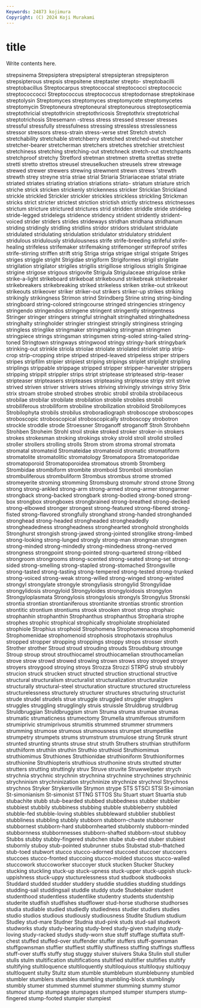 ```yaml
---
Keywords: 24873 kojimura
Copyright: (C) 2024 Koji Murakami
---
```


# title

Write contents here.



 strepsinema Strepsiptera strepsipteral strepsipteran strepsipteron strepsipterous strepsis
strepsitene streptaster strepto- streptobacilli streptobacillus Streptocarpus streptococcal streptococci streptococcic streptococcocci
Streptococcus streptococcus streptodornase streptokinase streptolysin Streptomyces streptomyces streptomycete streptomycetes streptomycin
Streptoneura streptoneural streptoneurous streptosepticemia streptothricial streptothricin streptothricosis Streptothrix streptotrichal streptotrichosis
Stresemann -stress stress stressed stresser stresses stressful stressfully stressfulness stressing
stressless stresslessness stressor stressors stress-strain stress-verse stret Stretch stretch stretchability
stretchable stretchberry stretched stretched-out stretcher stretcher-bearer stretcherman stretchers stretches stretchier
stretchiest stretchiness stretching stretching-out stretchneck stretch-out stretchpants stretchproof stretchy Stretford
stretman stretmen stretta strettas strette stretti stretto strettos streusel streuselkuchen
streusels strew strewage strewed strewer strewers strewing strewment strewn strews
'strewth strewth strey streyne stria striae strial Striaria Striariaceae striatal
striate striated striates striating striation striations striato- striatum striature strich
striche strick stricken strickenly strickenness stricker Stricklan Strickland strickle strickled
Strickler strickler strickles strickless strickling Strickman stricks strict stricter strictest
striction strictish strictly strictness strictnesses strictum stricture strictured strictures strid
stridden striddle stride strideleg stride-legged stridelegs stridence stridency strident stridently
strident-voiced strider striders strides strideways stridhan stridhana stridhanum striding stridingly
stridling stridlins stridor stridors stridulant stridulate stridulated stridulating stridulation stridulator
stridulatory stridulent stridulous stridulously stridulousness strife strife-breeding strifeful strife-healing strifeless
strifemaker strifemaking strifemonger strifeproof strifes strife-stirring striffen strift strig Striga
striga strigae strigal strigate Striges striges striggle stright Strigidae strigiform
Strigiformes strigil strigilate strigilation strigilator strigiles strigilis strigillose strigilous strigils
Striginae strigine strigose strigous strigovite Strigula Strigulaceae strigulose strike strike-a-light
strikeboard strikeboat strikebound strikebreak strikebreaker strikebreakers strikebreaking striked strikeless striken
strike-out strikeout strikeouts strikeover striker striker-out strikers striker-up strikes striking
strikingly strikingness Strimon strind Strindberg Strine string string-binding stringboard string-colored
stringcourse stringed stringencies stringency stringendo stringendos stringene stringent stringently stringentness
Stringer stringer stringers stringful stringhalt stringhalted stringhaltedness stringhalty stringholder stringier
stringiest stringily stringiness stringing stringless stringlike stringmaker stringmaking stringman stringmen
stringpiece strings stringsman stringsmen string-soled string-tailed string-toned Stringtown stringways stringwood
stringy stringy-bark stringybark strinking-out strinkle striola striolae striolate striolated striolet
strip strip-crop strip-cropping stripe striped striped-leaved stripeless striper stripers stripes
stripfilm stripier stripiest striping stripings striplet striplight stripling striplings strippable
strippage stripped stripper stripper-harvester strippers stripping strippit strippler strips stript
striptease stripteased strip-teaser stripteaser stripteasers stripteases stripteasing stripteuse stripy strit
strive strived striven striver strivers strives striving strivingly strivings strivy
Strix strix stroam strobe strobed strobes strobic strobil strobila strobilaceous
strobilae strobilar strobilate strobilation strobile strobiles strobili strobiliferous strobiliform strobiline
strobilization strobiloid Strobilomyces Strobilophyta strobils strobilus stroboradiograph stroboscope stroboscopes stroboscopic
stroboscopical stroboscopically stroboscopy strobotron strockle stroddle strode Stroessner Stroganoff stroganoff
Stroh Strohbehn Strohben Stroheim Strohl stroil stroke stroked stroker stroker-in
strokers strokes strokesman stroking strokings stroky strold stroll strolld strolled
stroller strollers strolling strolls Strom strom stroma stromal stromata stromatal
stromateid Stromateidae stromateoid stromatic stromatiform stromatolite stromatolitic stromatology Stromatopora Stromatoporidae
stromatoporoid Stromatoporoidea stromatous stromb Stromberg Strombidae strombiform strombite stromboid Stromboli
strombolian strombuliferous strombuliform Strombus strombus strome stromed stromeyerite stroming stromming
Stromsburg stromuhr strond strone Strong strong strong-ankled strong-arm strong-armed strong-armer
strongarmer strongback strong-backed strongbark strong-bodied strong-boned strong-box strongbox strongboxes strongbrained
strong-breathed strong-decked strong-elbowed stronger strongest strong-featured strong-fibered strong-fisted strong-flavored strongfully
stronghand strong-handed stronghanded stronghead strong-headed strongheaded strongheadedly strongheadedness strongheadness stronghearted
stronghold strongholds Stronghurst strongish strong-jawed strong-jointed stronglike strong-limbed strong-looking strong-lunged
strongly strong-man strongman strongmen strong-minded strong-mindedly strong-mindedness strong-nerved strongness strongpoint
strong-pointed strong-quartered strong-ribbed strongroom strongrooms strong-scented strong-seated strong-set strong-sided strong-smelling
strong-stapled strong-stomached Strongsville strong-tasted strong-tasting strong-tempered strong-tested strong-trunked strong-voiced strong-weak
strong-willed strong-winged strong-wristed strongyl strongylate strongyle strongyliasis strongylid Strongylidae strongylidosis
strongyloid Strongyloides strongyloidosis strongylon Strongyloplasmata Strongylosis strongylosis strongyls Strongylus Stronski
strontia strontian strontianiferous strontianite strontias strontic strontion strontitic strontium strontiums
strook strooken stroot strop strophaic strophanhin strophanthin Strophanthus strophanthus Stropharia
strophe strophes strophic strophical strophically strophiolate strophiolated strophiole Strophius strophoid
Strophomena Strophomenacea strophomenid Strophomenidae strophomenoid strophosis strophotaxis strophulus stropped stropper
stropping stroppings stroppy strops strosser stroth Strother strother Stroud stroud
strouding strouds Stroudsburg strounge Stroup stroup strout strouthiocamel strouthiocamelian strouthocamelian
strove strow strowd strowed strowing strown strows stroy stroyed stroyer
stroyers stroygood stroying stroys Strozza Strozzi STRPG strub strubbly strucion
struck strucken struct structed struction structional structive structural structuralism structuralist
structuralization structuralize structurally structural-steel structuration structure structured structureless structurelessness structurely
structurer structures structuring structurist strude strudel strudels strue struggle struggled
struggler strugglers struggles struggling strugglingly struis struissle Struldbrug struldbrug Struldbruggian
Struldbruggism strum Struma struma strumae strumas strumatic strumaticness strumectomy Strumella
strumiferous strumiform strumiprivic strumiprivous strumitis strummed strummer strummers strumming strumose
strumous strumousness strumpet strumpetlike strumpetry strumpets strums strumstrum strumulose strung
Strunk strunt strunted strunting strunts struse strut struth Struthers struthian
struthiform struthiiform struthiin struthin Struthio struthioid Struthiomimus struthiomimus Struthiones Struthionidae
struthioniform Struthioniformes struthionine Struthiopteris struthious struthonine struts strutted strutter strutters
strutting struttingly struv Struve struvite Struwwelpeter strych strychnia strychnic strychnin
strychnina strychnine strychnines strychninic strychninism strychninization strychninize strychnize strychnol Strychnos
strychnos Stryker Strykersville Strymon strype STS STSCI STSI St-simonian St-simonianism
St-simonist STTNG STTOS Stu Stuart stuart Stuartia stub stubachite stubb
stub-bearded stubbed stubbedness stubber stubbier stubbiest stubbily stubbiness stubbing stubble
stubbleberry stubbled stubble-fed stubble-loving stubbles stubbleward stubblier stubbliest stubbliness stubbling
stubbly stubborn stubborn-chaste stubborner stubbornest stubborn-hard stubbornhearted stubbornly stubborn-minded stubbornness
stubbornnesses stubborn-shafted stubborn-stout stubboy Stubbs stubby stubby-fingered stubchen stube stub-end
stuber stubiest stubornly stuboy stub-pointed stubrunner stubs Stubstad stub-thatched stub-toed
stubwort stucco stucco-adorned stuccoed stuccoer stuccoers stuccoes stucco-fronted stuccoing stucco-molded
stuccos stucco-walled stuccowork stuccoworker stuccoyer stuck stucken Stucker Stuckey stucking
stuckling stuck-up stuck-upness stuck-upper stuck-uppish stuck-uppishness stuck-uppy stucturelessness stud studbook
studbooks Studdard studded studder studdery studdie studdies studding studdings studding-sail
studdingsail studdle studdy stude Studebaker student studenthood studentless studentlike studentry
students studentship studerite studfish studfishes studflower stud-horse studhorse studhorses studia
studiable studied studiedly studiedness studier studiers studies studio studios studious
studiously studiousness Studite Studium studium Studley stud-mare Studner Studnia stud-pink
studs stud-sail studwork studworks study study-bearing study-bred study-given studying study-loving
study-racked studys study-worn stue stuff stuffage stuffata stuff-chest stuffed stuffed-over
stuffender stuffer stuffers stuff-gownsman stuffgownsman stuffier stuffiest stuffily stuffiness stuffing
stuffings stuffless stuff-over stuffs stuffy stug stuggy stuiver stuivers Stuka
Stulin stull stuller stulls stulm stultification stultifications stultified stultifier stultifies
stultify stultifying stultiloquence stultiloquently stultiloquious stultiloquy stultioquy stultloquent stulty Stultz
stum stumble stumblebum stumblebunny stumbled stumbler stumblers stumbles stumbling stumbling-block
stumblingly stumbly stumer stummed stummel stummer stumming stummy stumor stumour
stump stumpage stumpages stumped stumper stumpers stump-fingered stump-footed stumpier stumpiest
